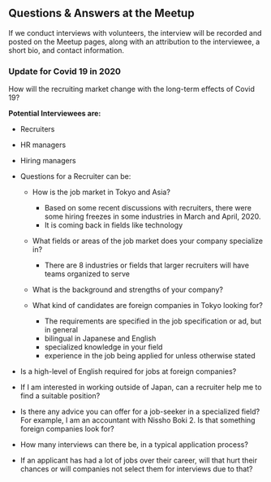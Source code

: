 ## Questions & Answers at the Meetup
If we conduct interviews with volunteers, the interview will be recorded and posted on the Meetup pages, along with an attribution to the interviewee, a short bio, and contact information. 

### Update for Covid 19 in 2020

How will the recruiting market change with the long-term effects of Covid 19?

**Potential Interviewees are:**
- Recruiters
- HR managers
- Hiring managers

- Questions for a Recruiter can be:
  - How is the job market in Tokyo and Asia?
  	- Based on some recent discussions with recruiters, there were some hiring freezes in some industries in March and April, 2020. 
  	- It is coming back in fields like technology

  - What fields or areas of the job market does your company specialize in?
  	- There are 8 industries or fields that larger recruiters will have teams organized to serve

  - What is the background and strengths of your company?

  - What kind of candidates are foreign companies in Tokyo looking for?
  	- The requirements are specified in the job specification or ad, but in general
  	 - bilingual in Japanese and English
  	 - specialized knowledge in your field
  	 - experience in the job being applied for unless otherwise stated

 - Is a high-level of English required for jobs at foreign companies?
  - If I am interested in working outside of Japan, can a recruiter help me to find a suitable position?
  - Is there any advice you can offer for a job-seeker in a specialized field? For example, I am an accountant with Nissho Boki 2. Is that something foreign companies look for?

 - How many interviews can there be, in a typical application process?
 - If an applicant has had a lot of jobs over their career, will that hurt their chances or will companies not select them for interviews due to that?
